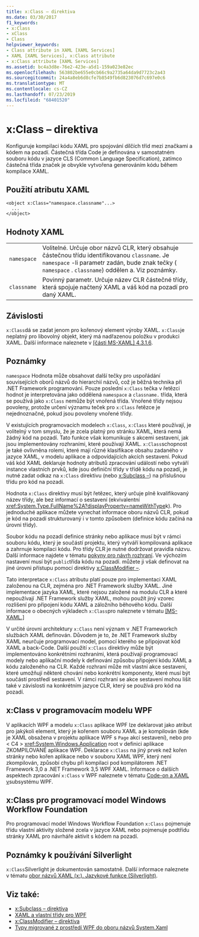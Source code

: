 ```yaml
---
title: x:Class – direktiva
ms.date: 03/30/2017
f1_keywords:
- x:Class
- xClass
- Class
helpviewer_keywords:
- Class attribute in XAML [XAML Services]
- XAML [XAML Services], x:Class attribute
- x:Class attribute [XAML Services]
ms.assetid: bc4a3d8e-76e2-423e-a5d1-159a023e82ec
ms.openlocfilehash: 563802be655e0cb66c9a2735a64da9d7723c2a43
ms.sourcegitcommit: 24a4a8eb6d8cfe7b8549fb6d823076d7c697e0c6
ms.translationtype: MT
ms.contentlocale: cs-CZ
ms.lasthandoff: 07/23/2019
ms.locfileid: "68401520"
---
```

# <a name="xclass-directive"></a>x:Class – direktiva
Konfiguruje kompilaci kódu XAML pro spojování dílčích tříd mezi značkami a kódem na pozadí. Částečná třída Code je definována v samostatném souboru kódu v jazyce CLS (Common Language Specification), zatímco částečná třída značek je obvykle vytvořena generováním kódu během kompilace XAML.  
  
## <a name="xaml-attribute-usage"></a>Použití atributu XAML  
  
```  
<object x:Class="namespace.classname"...>  
  ...  
</object>  
```  
  
## <a name="xaml-values"></a>Hodnoty XAML  
  
|||  
|-|-|  
|`namespace`|Volitelné. Určuje obor názvů CLR, který obsahuje částečnou třídu identifikovanou `classname`. Je `namespace` -li parametr zadán, bude znak tečky ( `namespace` . `classname`) oddělen a. Viz poznámky.|  
|`classname`|Povinný parametr. Určuje název CLR částečné třídy, která spojuje načtený XAML a váš kód na pozadí pro daný XAML.|  
  
## <a name="dependencies"></a>Závislosti  
 `x:Class`dá se zadat jenom pro kořenový element výroby XAML. `x:Class`je neplatný pro libovolný objekt, který má nadřazenou položku v produkci XAML. Další informace naleznete v [ \[části MS-XAML\] 4.3.1.6](https://go.microsoft.com/fwlink/?LinkId=114525).  
  
## <a name="remarks"></a>Poznámky  
 `namespace` Hodnota může obsahovat další tečky pro uspořádání souvisejících oborů názvů do hierarchií názvů, což je běžná technika při .NET Framework programování. Pouze poslední `x:Class` tečka v řetězci hodnot je interpretována jako oddělená `namespace` a `classname.` třída, která se používá jako `x:Class` nemůže být vnořená třída. Vnořené třídy nejsou povoleny, protože určení významu teček pro `x:Class` řetězce je nejednoznačné, pokud jsou povoleny vnořené třídy.  
  
 V existujících programovacích modelech `x:Class`, `x:Class` které používají, je volitelný v tom smyslu, že je zcela platný pro stránku XAML, která nemá žádný kód na pozadí. Tato funkce však komunikuje s akcemi sestavení, jak jsou implementovány rozhraními, které používají XAML. `x:Class`schopnost je také ovlivněna rolemi, které mají různé klasifikace obsahu zadaného v jazyce XAML, v modelu aplikace a odpovídajících akcích sestavení. Pokud váš kód XAML deklaruje hodnoty atributů zpracování událostí nebo vytváří instance vlastních prvků, kde jsou definiční třídy v třídě kódu na pozadí, je nutné zadat odkaz na `x:Class` direktivu (nebo [x:Subclass –](x-subclass-directive.md)) na příslušnou třídu pro kód na pozadí.  
  
 Hodnota `x:Class` direktivy musí být řetězec, který určuje plně kvalifikovaný název třídy, ale bez informací o sestavení (ekvivalentní <xref:System.Type.FullName%2A?displayProperty=nameWithType>k). Pro jednoduché aplikace můžete vynechat informace oboru názvů CLR, pokud je kód na pozadí strukturovaný i v tomto způsobem (definice kódu začíná na úrovni třídy).  
  
 Soubor kódu na pozadí definice stránky nebo aplikace musí být v rámci souboru kódu, který je součástí projektu, který vytváří kompilovaná aplikace a zahrnuje kompilaci kódu. Pro třídy CLR je nutné dodržovat pravidla názvu. Další informace najdete v tématu [pokyny pro návrh rozhraní](../../standard/design-guidelines/index.md). Ve výchozím nastavení musí být `public`třída kódu na pozadí. můžete ji však definovat na jiné úrovni přístupu pomocí direktivy [x:ClassModifier –](x-classmodifier-directive.md).  
  
 Tato interpretace `x:Class` atributu platí pouze pro implementaci XAML založenou na CLR, zejména pro .NET Framework služby XAML. Jiné implementace jazyka XAML, které nejsou založené na modulu CLR a které nepoužívají .NET Framework služby XAML, mohou použít jiný vzorec rozlišení pro připojení kódu XAML a záložního běhového kódu. Další informace o obecných výkladech `x:Class`pro naleznete v tématu [ \[MS-XAML.\]](https://go.microsoft.com/fwlink/?LinkId=114525)  
  
 V určité úrovni architektury `x:Class` není význam v .NET Frameworkch službách XAML definován. Důvodem je to, že .NET Framework služby XAML neurčuje programovací model, pomocí kterého se připojovat kód XAML a back-Code. Další použití `x:Class` direktivy může být implementováno konkrétními rozhraními, která používají programovací modely nebo aplikační modely k definování způsobu připojení kódu XAML a kódu založeného na CLR. Každé rozhraní může mít vlastní akce sestavení, které umožňují některé chování nebo konkrétní komponenty, které musí být součástí prostředí sestavení. V rámci rozhraní se akce sestavení mohou lišit také v závislosti na konkrétním jazyce CLR, který se používá pro kód na pozadí.  
  
## <a name="xclass-in-the-wpf-programming-model"></a>x:Class v programovacím modelu WPF  
 V aplikacích WPF a modelu `x:Class` aplikace WPF lze deklarovat jako atribut pro jakýkoli element, který je kořenem souboru XAML a je kompilován (kde je XAML obsažena v projektu aplikace WPF s `Page` akcí sestavení), nebo pro < C4 > <xref:System.Windows.Application>  root v definici aplikace ZKOMPILOVANÉ aplikace WPF. Deklarace `x:Class` na jiný prvek než kořen stránky nebo kořen aplikace nebo v souboru XAML WPF, který není zkompilován, způsobí chybu při kompilaci pod kompilátorem .NET Framework 3,0 a .NET Framework 3,5 WPF XAML. Informace o dalších aspektech zpracování `x:Class` v WPF naleznete v tématu [Code-on a XAML v](../wpf/advanced/code-behind-and-xaml-in-wpf.md)subsystému WPF.  
  
## <a name="xclass-for-windows-workflow-foundation"></a>x:Class pro programovací model Windows Workflow Foundation  
 Pro programovací model Windows Workflow Foundation `x:Class` pojmenuje třídu vlastní aktivity složené zcela v jazyce XAML nebo pojmenuje podtřídu stránky XAML pro návrháře aktivit s kódem na pozadí.  
  
## <a name="silverlight-usage-notes"></a>Poznámky k používání Silverlight  
 `x:Class`Silverlight je dokumentován samostatně. Další informace naleznete v tématu [obor názvů XAML (x:). Jazykové funkce (Silverlight)](https://go.microsoft.com/fwlink/?LinkId=199081).  
  
## <a name="see-also"></a>Viz také:

- [x:Subclass – direktiva](x-subclass-directive.md)
- [XAML a vlastní třídy pro WPF](../wpf/advanced/xaml-and-custom-classes-for-wpf.md)
- [x:ClassModifier – direktiva](x-classmodifier-directive.md)
- [Typy migrované z prostředí WPF do oboru názvů System.Xaml](types-migrated-from-wpf-to-system-xaml.md)
